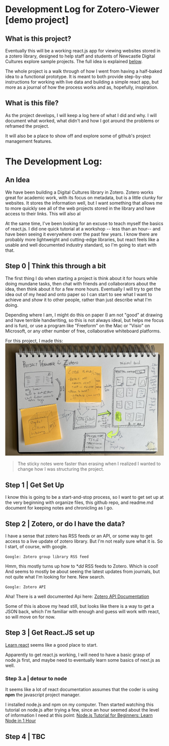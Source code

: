 # Development Log for Zotero-Viewer [demo project]
## What is this project?
Eventually this will be a working react.js app for viewing websites stored in a zotero library, designed to help staff and students of Newcastle Digital Cultures explore sample projects. The full idea is explained [below](#an-idea). 

The whole project is a walk through of how I went from having a half-baked idea to a functional prototype. It is meant to both provide step-by-step instructions for working with live data and building a simple react app, but more as a journal of how the process works and as, hopefully, inspiration.

## What is this file? 
As the project develops, I will keep a log here of what I did and why. I will document what worked, what didn't and how I got around the problems or reframed the project.

It will also be a place to show off and explore some of github's project management features.


# The Development Log:

## An Idea
We have been building a Digital Cultures library in Zotero. Zotero works great for academic work, with its focus on metadata, but is a little clunky for websites. It stores the information well, but I want something that allows me to more quickly see all of the web projects stored in the library and have access to their links. This will also al

At the same time, I've been looking for an excuse to teach myself the basics of react.js. I did one quick tutorial at a workshop -- less than an hour-- and have been seeing it everywhere over the past few years. I know there are probably more lightweight and cutting-edge libraries, but react feels like a usable and well documented industry standard, so I'm going to start with that.

## Step 0 | Think this through a bit
The first thing I do when starting a project is think about it for hours while doing mundane tasks, then chat with friends and collaborators about the idea, then think about it for a few more hours. Eventually I will try to get the idea out of my head and onto paper so I can start to see what I want to achieve and *show* it to other people, rather than just describe what I'm doing.

Depending where I am, I might do this on paper (I am not "good" at drawing and have terrible handwriting, so this is not always ideal, but helps me focus and is fun), or use a program like "Freeform" on the Mac or "Visio" on Microsoft, or any other number of free, collaborative whiteboard platforms.

For this project, I made this:
![prototype design](/images/zotero_viewer_map.jpg)

> The sticky notes were faster than erasing when I realized I wanted to change how I was structuring the project.

## Step 1 | Get Set Up
I know this is going to be a start-and-stop process, so I want to get set up at the very beginning with organize files, this github repo, and readme.md document for keeping notes and chronicling as I go. 

## Step 2 | Zotero, or do I have the data?
I have a sense that zotero has RSS feeds or an API, or some way to get access to a live update of zotero library. But I'm not really sure what it is. So I start, of course, with google.

` Google: Zotero group library RSS feed `

Hmm, this mostly turns up how to **dd* RSS feeds to Zotero. Which is cool! And seems to mostly be about seeing the latest updates from journals, but not quite what I'm looking for here. New search.

` Google: Zotero API `

Aha! There is a well documented Api here:
[Zotero API Documentation](https://www.zotero.org/support/dev/web_api/v3/basics#general_parameters)

Some of this is above my head still, but looks like there is a way to get a JSON back, which I'm familiar with enough and guess will work with react, so will move on for now.

## Step 3 | Get React.JS set up

[Learn react](https://react.dev/learn) seems like a good place to start.

Apparently to get react.js working, I will need to have a basic grasp of node.js first, and maybe need to eventually learn some basics of next.js as well. 

### Step 3.a | detour to node
It seems like a lot of react documentation assumes that the coder is using **npm** the javascript project manager. 

I installed node.js and npm on my computer. Then started watching this tutorial on node.js after trying a few, since an hour seemed about the level of information I need at this point:
[Node.js Tutorial for Beginners: Learn Node in 1 Hour](https://www.youtube.com/watch?v=TlB_eWDSMt4&t=2433s)

## Step 4 | TBC

